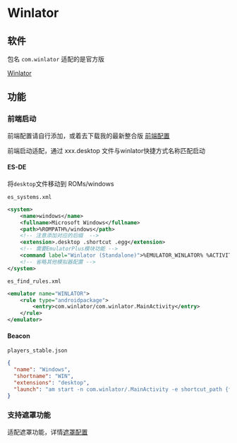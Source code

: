# Winlator

## 软件

包名 `com.winlator` 适配的是官方版

[Winlator](https://github.com/brunodev85/winlator)

## 功能

### 前端启动

前端配置请自行添加，或着去下载我的最新整合版 [前端配置](https://github.com/EagleFlyInSky/ES-DE-Custom)

前端启动适配，通过 xxx.desktop 文件与winlator快捷方式名称匹配启动

#### ES-DE

将`desktop`文件移动到 ROMs/windows

`es_systems.xml`

```xml
<system>
    <name>windows</name>
    <fullname>Microsoft Windows</fullname>
    <path>%ROMPATH%/windows</path>
    <!-- 注意添加对应的后缀  -->
    <extension>.desktop .shortcut .egg</extension>
    <!-- 需要EmulatorPlus模块功能 -->
    <command label="Winlator (Standalone)">%EMULATOR_WINLATOR% %ACTIVITY_CLEAR_TASK% %ACTIVITY_CLEAR_TOP% %EXTRA_shortcut_path%=%ROM%</command>
    <!-- 省略其他模拟器配置 -->
</system>
```

`es_find_rules.xml`

```xml
<emulator name="WINLATOR">
    <rule type="androidpackage">
        <entry>com.winlator/com.winlator.MainActivity</entry>
    </rule>
</emulator>
```

#### Beacon

`players_stable.json`

```json
{
  "name": "Windows",
  "shortname": "WIN",
  "extensions": "desktop",
  "launch": "am start -n com.winlator/.MainActivity -e shortcut_path {file_path}"
}
```

### 支持遮罩功能

适配遮罩功能，详情[遮罩配置](Overlay.md)

